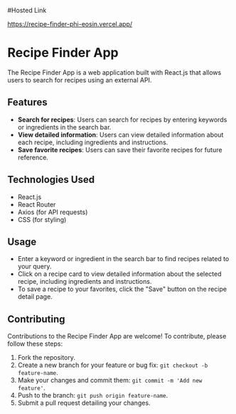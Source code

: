 #Hosted Link 

https://recipe-finder-phi-eosin.vercel.app/


# Recipe Finder App

The Recipe Finder App is a web application built with React.js that allows users to search for recipes using an external API.

## Features

- **Search for recipes**: Users can search for recipes by entering keywords or ingredients in the search bar.
- **View detailed information**: Users can view detailed information about each recipe, including ingredients and instructions.
- **Save favorite recipes**: Users can save their favorite recipes for future reference.

## Technologies Used

- React.js
- React Router
- Axios (for API requests)
- CSS (for styling)
## Usage

- Enter a keyword or ingredient in the search bar to find recipes related to your query.
- Click on a recipe card to view detailed information about the selected recipe, including ingredients and instructions.
- To save a recipe to your favorites, click the "Save" button on the recipe detail page.



## Contributing

Contributions to the Recipe Finder App are welcome! To contribute, please follow these steps:

1. Fork the repository.
2. Create a new branch for your feature or bug fix: `git checkout -b feature-name`.
3. Make your changes and commit them: `git commit -m 'Add new feature'`.
4. Push to the branch: `git push origin feature-name`.
5. Submit a pull request detailing your changes.
